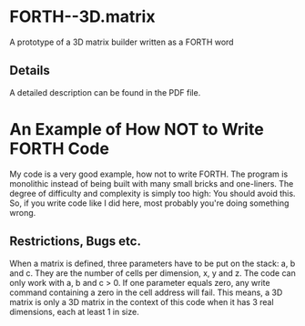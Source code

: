 # FORTH--3D.matrix
A prototype of a 3D matrix builder written as a FORTH word
## Details
A detailed description can be found in the PDF file.
# An Example of How NOT to Write FORTH Code
My code is a very good example, how not to write FORTH. The program is monolithic instead of being built with many small bricks and one-liners.
The degree of difficulty and complexity is simply too high: You should avoid this.
So, if you write code like I did here, most probably you're doing something wrong.
## Restrictions, Bugs etc.
When a matrix is defined, three parameters have to be put on the stack: a, b and c. They are the number of cells per dimension, x, y and z. The code can only work with a, b and c > 0. If one parameter equals zero, any write command containing a zero in the cell address will fail. This means, a 3D matrix is only a 3D matrix in the context of this code when it has 3 real dimensions, each at least 1 in size.
